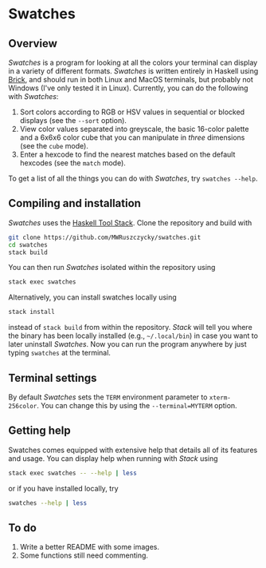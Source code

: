# Swatches

## Overview

*Swatches* is a program for looking at all the colors your terminal can display in a variety of different formats. *Swatches* is written entirely in Haskell using [Brick](https://hackage.haskell.org/package/brick), and should run in both Linux and MacOS terminals, but probably not Windows (I've only tested it in Linux). Currently, you can do the following with *Swatches*:
1. Sort colors according to RGB or HSV values in sequential or blocked displays (see the `--sort` option).
2. View color values separated into greyscale, the basic 16-color palette and a 6x6x6 color cube that you can manipulate in *three* dimensions (see the `cube` mode).
3. Enter a hexcode to find the nearest matches based on the default hexcodes (see the `match` mode).

To get a list of all the things you can do with *Swatches*, try `swatches --help`.

## Compiling and installation

*Swatches* uses the [Haskell Tool Stack](https://docs.haskellstack.org/en/stable/README/). Clone the repository and build with
```sh
git clone https://github.com/MWRuszczycky/swatches.git
cd swatches
stack build
```
You can then run *Swatches* isolated within the repository using
```sh
stack exec swatches
```
Alternatively, you can install swatches locally using
```sh
stack install
```
instead of `stack build` from within the repository. *Stack* will tell you where the binary has been locally installed (e.g., `~/.local/bin`) in case you want to later uninstall *Swatches*. Now you can run the program anywhere by just typing `swatches` at the terminal.

## Terminal settings

By default *Swatches* sets the `TERM` environment parameter to `xterm-256color`. You can change this by using the `--terminal=MYTERM` option.

## Getting help

Swatches comes equipped with extensive help that details all of its features and usage. You can display help when running with *Stack* using
```sh
stack exec swatches -- --help | less
```
or if you have installed locally, try
```sh
swatches --help | less
```

## To do

1. Write a better README with some images.
2. Some functions still need commenting.
